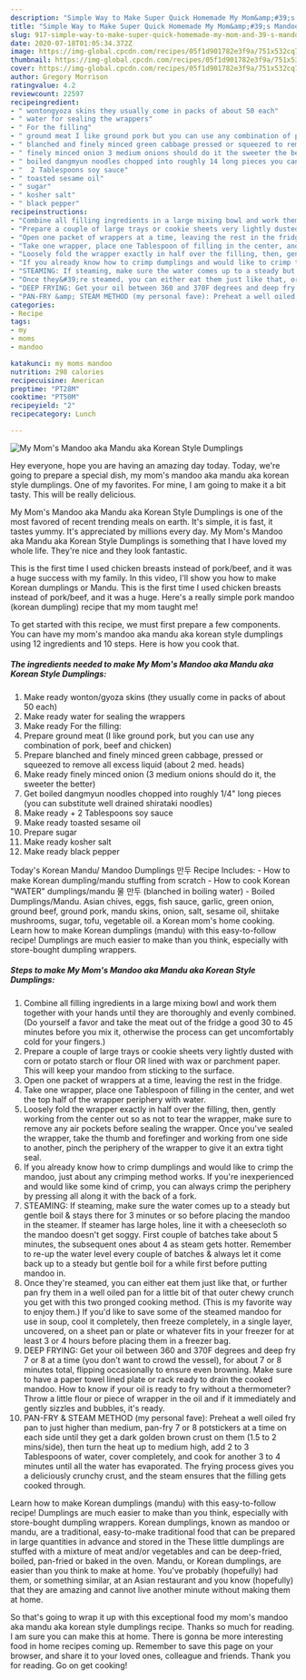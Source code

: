 ```yaml
---
description: "Simple Way to Make Super Quick Homemade My Mom&amp;#39;s Mandoo aka Mandu aka Korean Style Dumplings"
title: "Simple Way to Make Super Quick Homemade My Mom&amp;#39;s Mandoo aka Mandu aka Korean Style Dumplings"
slug: 917-simple-way-to-make-super-quick-homemade-my-mom-and-39-s-mandoo-aka-mandu-aka-korean-style-dumplings
date: 2020-07-18T01:05:34.372Z
image: https://img-global.cpcdn.com/recipes/05f1d901782e3f9a/751x532cq70/my-moms-mandoo-aka-mandu-aka-korean-style-dumplings-recipe-main-photo.jpg
thumbnail: https://img-global.cpcdn.com/recipes/05f1d901782e3f9a/751x532cq70/my-moms-mandoo-aka-mandu-aka-korean-style-dumplings-recipe-main-photo.jpg
cover: https://img-global.cpcdn.com/recipes/05f1d901782e3f9a/751x532cq70/my-moms-mandoo-aka-mandu-aka-korean-style-dumplings-recipe-main-photo.jpg
author: Gregory Morrison
ratingvalue: 4.2
reviewcount: 22597
recipeingredient:
- " wontongyoza skins they usually come in packs of about 50 each"
- " water for sealing the wrappers"
- " For the filling"
- " ground meat I like ground pork but you can use any combination of pork beef and chicken"
- " blanched and finely minced green cabbage pressed or squeezed to remove all excess liquid about 2 med heads"
- " finely minced onion 3 medium onions should do it the sweeter the better"
- " boiled dangmyun noodles chopped into roughly 14 long pieces you can substitute well drained shirataki noodles"
- "  2 Tablespoons soy sauce"
- " toasted sesame oil"
- " sugar"
- " kosher salt"
- " black pepper"
recipeinstructions:
- "Combine all filling ingredients in a large mixing bowl and work them together with your hands until they are thoroughly and evenly combined. (Do yourself a favor and take the meat out of the fridge a good 30 to 45 minutes before you mix it, otherwise the process can get uncomfortably cold for your fingers.)"
- "Prepare a couple of large trays or cookie sheets very lightly dusted with corn or potato starch or flour OR lined with wax or parchment paper. This will keep your mandoo from sticking to the surface."
- "Open one packet of wrappers at a time, leaving the rest in the fridge."
- "Take one wrapper, place one Tablespoon of filling in the center, and wet the top half of the wrapper periphery with water."
- "Loosely fold the wrapper exactly in half over the filling, then, gently working from the center out so as not to tear the wrapper, make sure to remove any air pockets before sealing the wrapper. Once you&#39;ve sealed the wrapper, take the thumb and forefinger and working from one side to another, pinch the periphery of the wrapper to give it an extra tight seal."
- "If you already know how to crimp dumplings and would like to crimp the mandoo, just about any crimping method works. If you&#39;re inexperienced and would like some kind of crimp, you can always crimp the periphery by pressing all along it with the back of a fork."
- "STEAMING: If steaming, make sure the water comes up to a steady but gentle boil &amp; stays there for 3 minutes or so before placing the mandoo in the steamer. If steamer has large holes, line it with a cheesecloth so the mandoo doesn&#39;t get soggy. First couple of batches take about 5 minutes, the subsequent ones about 4 as steam gets hotter. Remember to re-up the water level every couple of batches &amp; always let it come back up to a steady but gentle boil for a while first before putting mandoo in."
- "Once they&#39;re steamed, you can either eat them just like that, or further pan fry them in a well oiled pan for a little bit of that outer chewy crunch you get with this two pronged cooking method. (This is my favorite way to enjoy them.) If you&#39;d like to save some of the steamed mandoo for use in soup, cool it completely, then freeze completely, in a single layer, uncovered, on a sheet pan or plate or whatever fits in your freezer for at least 3 or 4 hours before placing them in a freezer bag."
- "DEEP FRYING: Get your oil between 360 and 370F degrees and deep fry 7 or 8 at a time (you don&#39;t want to crowd the vessel), for about 7 or 8 minutes total, flipping occasionally to ensure even browning. Make sure to have a paper towel lined plate or rack ready to drain the cooked mandoo. How to know if your oil is ready to fry without a thermometer? Throw a little flour or piece of wrapper in the oil and if it immediately and gently sizzles and bubbles, it&#39;s ready."
- "PAN-FRY &amp; STEAM METHOD (my personal fave): Preheat a well oiled fry pan to just higher than medium, pan-fry 7 or 8 potstickers at a time on each side until they get a dark golden brown crust on them (1.5 to 2 mins/side), then turn the heat up to medium high, add 2 to 3 Tablespoons of water, cover completely, and cook for another 3 to 4 minutes until all the water has evaporated. The frying process gives you a deliciously crunchy crust, and the steam ensures that the filling gets cooked through."
categories:
- Recipe
tags:
- my
- moms
- mandoo

katakunci: my moms mandoo 
nutrition: 298 calories
recipecuisine: American
preptime: "PT28M"
cooktime: "PT50M"
recipeyield: "2"
recipecategory: Lunch

---
```



![My Mom&#39;s Mandoo aka Mandu aka Korean Style Dumplings](https://img-global.cpcdn.com/recipes/05f1d901782e3f9a/751x532cq70/my-moms-mandoo-aka-mandu-aka-korean-style-dumplings-recipe-main-photo.jpg)

Hey everyone, hope you are having an amazing day today. Today, we're going to prepare a special dish, my mom&#39;s mandoo aka mandu aka korean style dumplings. One of my favorites. For mine, I am going to make it a bit tasty. This will be really delicious.

My Mom&#39;s Mandoo aka Mandu aka Korean Style Dumplings is one of the most favored of recent trending meals on earth. It's simple, it is fast, it tastes yummy. It's appreciated by millions every day. My Mom&#39;s Mandoo aka Mandu aka Korean Style Dumplings is something that I have loved my whole life. They're nice and they look fantastic.

This is the first time I used chicken breasts instead of pork/beef, and it was a huge success with my family. In this video, I&#39;ll show you how to make Korean dumplings or Mandu. This is the first time I used chicken breasts instead of pork/beef, and it was a huge. Here&#39;s a really simple pork mandoo (korean dumpling) recipe that my mom taught me!


To get started with this recipe, we must first prepare a few components. You can have my mom&#39;s mandoo aka mandu aka korean style dumplings using 12 ingredients and 10 steps. Here is how you cook that.

<!--inarticleads1-->

##### The ingredients needed to make My Mom&#39;s Mandoo aka Mandu aka Korean Style Dumplings:

1. Make ready  wonton/gyoza skins (they usually come in packs of about 50 each)
1. Make ready  water for sealing the wrappers
1. Make ready  For the filling:
1. Prepare  ground meat (I like ground pork, but you can use any combination of pork, beef and chicken)
1. Prepare  blanched and finely minced green cabbage, pressed or squeezed to remove all excess liquid (about 2 med. heads)
1. Make ready  finely minced onion (3 medium onions should do it, the sweeter the better)
1. Get  boiled dangmyun noodles chopped into roughly 1/4&#34; long pieces (you can substitute well drained shirataki noodles)
1. Make ready  + 2 Tablespoons soy sauce
1. Make ready  toasted sesame oil
1. Prepare  sugar
1. Make ready  kosher salt
1. Make ready  black pepper


Today&#39;s Korean Mandu/ Mandoo Dumplings 만두 Recipe Includes: - How to make Korean dumpling/mandu stuffing from scratch - How to cook Korean &#34;WATER&#34; dumplings/mandu 물 만두 (blanched in boiling water) - Boiled Dumplings/Mandu. Asian chives, eggs, fish sauce, garlic, green onion, ground beef, ground pork, mandu skins, onion, salt, sesame oil, shiitake mushrooms, sugar, tofu, vegetable oil. a Korean mom&#39;s home cooking. Learn how to make Korean dumplings (mandu) with this easy-to-follow recipe! Dumplings are much easier to make than you think, especially with store-bought dumpling wrappers. 

<!--inarticleads2-->

##### Steps to make My Mom&#39;s Mandoo aka Mandu aka Korean Style Dumplings:

1. Combine all filling ingredients in a large mixing bowl and work them together with your hands until they are thoroughly and evenly combined. (Do yourself a favor and take the meat out of the fridge a good 30 to 45 minutes before you mix it, otherwise the process can get uncomfortably cold for your fingers.)
1. Prepare a couple of large trays or cookie sheets very lightly dusted with corn or potato starch or flour OR lined with wax or parchment paper. This will keep your mandoo from sticking to the surface.
1. Open one packet of wrappers at a time, leaving the rest in the fridge.
1. Take one wrapper, place one Tablespoon of filling in the center, and wet the top half of the wrapper periphery with water.
1. Loosely fold the wrapper exactly in half over the filling, then, gently working from the center out so as not to tear the wrapper, make sure to remove any air pockets before sealing the wrapper. Once you&#39;ve sealed the wrapper, take the thumb and forefinger and working from one side to another, pinch the periphery of the wrapper to give it an extra tight seal.
1. If you already know how to crimp dumplings and would like to crimp the mandoo, just about any crimping method works. If you&#39;re inexperienced and would like some kind of crimp, you can always crimp the periphery by pressing all along it with the back of a fork.
1. STEAMING: If steaming, make sure the water comes up to a steady but gentle boil &amp; stays there for 3 minutes or so before placing the mandoo in the steamer. If steamer has large holes, line it with a cheesecloth so the mandoo doesn&#39;t get soggy. First couple of batches take about 5 minutes, the subsequent ones about 4 as steam gets hotter. Remember to re-up the water level every couple of batches &amp; always let it come back up to a steady but gentle boil for a while first before putting mandoo in.
1. Once they&#39;re steamed, you can either eat them just like that, or further pan fry them in a well oiled pan for a little bit of that outer chewy crunch you get with this two pronged cooking method. (This is my favorite way to enjoy them.) If you&#39;d like to save some of the steamed mandoo for use in soup, cool it completely, then freeze completely, in a single layer, uncovered, on a sheet pan or plate or whatever fits in your freezer for at least 3 or 4 hours before placing them in a freezer bag.
1. DEEP FRYING: Get your oil between 360 and 370F degrees and deep fry 7 or 8 at a time (you don&#39;t want to crowd the vessel), for about 7 or 8 minutes total, flipping occasionally to ensure even browning. Make sure to have a paper towel lined plate or rack ready to drain the cooked mandoo. How to know if your oil is ready to fry without a thermometer? Throw a little flour or piece of wrapper in the oil and if it immediately and gently sizzles and bubbles, it&#39;s ready.
1. PAN-FRY &amp; STEAM METHOD (my personal fave): Preheat a well oiled fry pan to just higher than medium, pan-fry 7 or 8 potstickers at a time on each side until they get a dark golden brown crust on them (1.5 to 2 mins/side), then turn the heat up to medium high, add 2 to 3 Tablespoons of water, cover completely, and cook for another 3 to 4 minutes until all the water has evaporated. The frying process gives you a deliciously crunchy crust, and the steam ensures that the filling gets cooked through.


Learn how to make Korean dumplings (mandu) with this easy-to-follow recipe! Dumplings are much easier to make than you think, especially with store-bought dumpling wrappers. Korean dumplings, known as mandoo or mandu, are a traditional, easy-to-make traditional food that can be prepared in large quantities in advance and stored in the These little dumplings are stuffed with a mixture of meat and/or vegetables and can be deep-fried, boiled, pan-fried or baked in the oven. Mandu, or Korean dumplings, are easier than you think to make at home. You&#39;ve probably (hopefully) had them, or something similar, at an Asian restaurant and you know (hopefully) that they are amazing and cannot live another minute without making them at home. 

So that's going to wrap it up with this exceptional food my mom&#39;s mandoo aka mandu aka korean style dumplings recipe. Thanks so much for reading. I am sure you can make this at home. There is gonna be more interesting food in home recipes coming up. Remember to save this page on your browser, and share it to your loved ones, colleague and friends. Thank you for reading. Go on get cooking!
